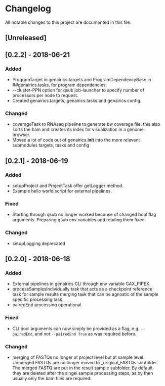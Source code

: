 # Changelog

All notable changes to this project are documented in this file.

## [Unreleased]

## [0.2.2] - 2018-06-21
### Added
- ProgramTarget in genairics.targets and ProgramDependencyBase in
##genairics.tasks, for program dependencies.
- --cluster-PPN option for qsub job-launcher to specify number of
processors per node to request.
- Created genairics.targets, genairics.tasks and genairics.config.
### Changed
- coverageTask to RNAseq pipeline to generate bw coverage
file. this also sorts the bam and creates its index for
visualization in a genome browser.
- Moved a lot of code out of genairics.__init__ into the more relevant
submodules targets, tasks and config

## [0.2.1] - 2018-06-19
### Added
- setupProject and ProjectTask offer getLogger method.
- Example hello world script for external pipelines.

### Fixed
- Starting through qsub no longer worked because of changed bool
flag arguments. Preparing qsub env variables and reading them fixed.

### Changed
- setupLogging deprecated

## [0.2.0] - 2018-06-18
### Added
- External pipelines in genairics CLI through env variable GAX_PIPEX.
- processSamplesIndividually task that acts as a checkpoint reference task
  for sample results merging task that can be agnostic of the
  sample specific processing task.
- pairedEnd processing operational.

### Fixed
- CLI bool arguments can now simply be provided as a flag,
  e.g. `--pairedEnd`, and not `--pairedEnd True` as was required before.

### Changed
- merging of FASTQs no longer at project level but at sample
  level. Unmerged FASTQs are no longer moved to _original_FASTQs
  subfolder. The merged FASTQ are put in the result sample
  subfolder. By default they are deleted after the singel sample
  processing steps, as by then usually only the bam files are required.
